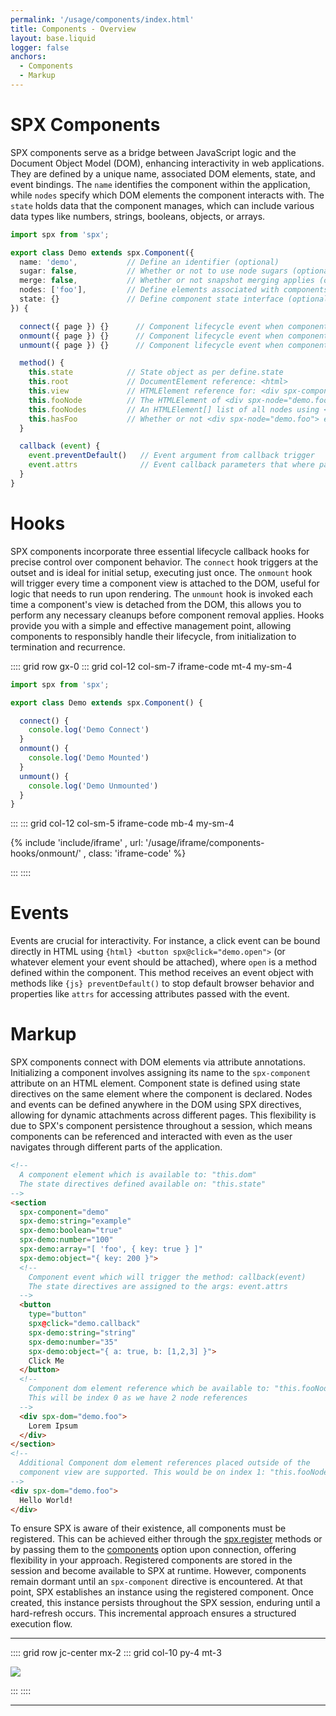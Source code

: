 ```yaml
---
permalink: '/usage/components/index.html'
title: Components - Overview
layout: base.liquid
logger: false
anchors:
  - Components
  - Markup
---
```


# SPX Components

SPX components serve as a bridge between JavaScript logic and the Document Object Model (DOM), enhancing interactivity in web applications. They are defined by a unique name, associated DOM elements, state, and event bindings. The `name` identifies the component within the application, while `nodes` specify which DOM elements the component interacts with. The `state` holds data that the component manages, which can include various data types like numbers, strings, booleans, objects, or arrays.

<!-- prettier-ignore -->
```ts
import spx from 'spx';

export class Demo extends spx.Component({
  name: 'demo',           // Define an identifier (optional)
  sugar: false,           // Whether or not to use node sugars (optional)
  merge: false,           // Whether or not snapshot merging applies (optional)
  nodes: ['foo'],         // Define elements associated with components (optional)
  state: {}               // Define component state interface (optional)
}) {

  connect({ page }) {}      // Component lifecycle event when component connects
  onmount({ page }) {}      // Component lifecycle event when component rendered
  unmount({ page }) {}      // Component lifecycle event when component removed

  method() {
    this.state            // State object as per define.state
    this.root             // DocumentElement reference: <html>
    this.view             // HTMLElement reference for: <div spx-component="demo">
    this.fooNode          // The HTMLElement of <div spx-node="demo.foo"> in dom or undefined
    this.fooNodes         // An HTMLElement[] list of all nodes using <div spx-node="demo.foo">
    this.hasFoo           // Whether or not <div spx-node="demo.foo"> exists in dom
  }

  callback (event) {
    event.preventDefault()   // Event argument from callback trigger
    event.attrs              // Event callback parameters that where passed
  }
}
```

# Hooks

SPX components incorporate three essential lifecycle callback hooks for precise control over component behavior. The `connect` hook triggers at the outset and is ideal for initial setup, executing just once. The `onmount` hook will trigger every time a component view is attached to the DOM, useful for logic that needs to run upon rendering. The `unmount` hook is invoked each time a component's view is detached from the DOM, this allows you to perform any necessary cleanups before component removal applies. Hooks provide you with a simple and effective management point, allowing components to responsibly handle their lifecycle, from initialization to termination and recurrence.

:::: grid row gx-0
::: grid col-12 col-sm-7 iframe-code mt-4 my-sm-4

<!-- prettier-ignore -->
```ts
import spx from 'spx';

export class Demo extends spx.Component() {

  connect() {
    console.log('Demo Connect')
  }
  onmount() {
    console.log('Demo Mounted')
  }
  unmount() {
    console.log('Demo Unmounted')
  }
}
```

:::
::: grid col-12 col-sm-5 iframe-code mb-4 my-sm-4

{% include 'include/iframe'
  , url: '/usage/iframe/components-hooks/onmount/'
  , class: 'iframe-code'
%}

:::
::::

# Events

Events are crucial for interactivity. For instance, a click event can be bound directly in HTML using `{html} <button spx@click="demo.open">` (or whatever element your event should be attached), where `open` is a method defined within the component. This method receives an event object with methods like `{js} preventDefault()` to stop default browser behavior and properties like `attrs` for accessing attributes passed with the event.

# Markup

SPX components connect with DOM elements via attribute annotations. Initializing a component involves assigning its name to the `spx-component` attribute on an HTML element. Component state is defined using state directives on the same element where the component is declared. Nodes and events can be defined anywhere in the DOM using SPX directives, allowing for dynamic attachments across different pages. This flexibility is due to SPX's component persistence throughout a session, which means components can be referenced and interacted with even as the user navigates through different parts of the application.

<!--prettier-ignore-->
```html
<!--
  A component element which is available to: "this.dom"
  The state directives defined available on: "this.state"
-->
<section
  spx-component="demo"
  spx-demo:string="example"
  spx-demo:boolean="true"
  spx-demo:number="100"
  spx-demo:array="[ 'foo', { key: true } ]"
  spx-demo:object="{ key: 200 }">
  <!--
    Component event which will trigger the method: callback(event)
    The state directives are assigned to the args: event.attrs
  -->
  <button
    type="button"
    spx@click="demo.callback"
    spx-demo:string="string"
    spx-demo:number="35"
    spx-demo:object="{ a: true, b: [1,2,3] }">
    Click Me
  </button>
  <!--
    Component dom element reference which be available to: "this.fooNode"
    This will be index 0 as we have 2 node references
  -->
  <div spx-dom="demo.foo">
    Lorem Ipsum
  </div>
</section>
<!--
  Additional Component dom element references placed outside of the
  component view are supported. This would be on index 1: "this.fooNodes[1]"
-->
<div spx-dom="demo.foo">
  Hello World!
</div>
```

To ensure SPX is aware of their existence, all components must be registered. This can be achieved either through the [spx.register](/api/register) methods or by passing them to the [components](/usage/options#components) option upon connection, offering flexibility in your approach. Registered components are stored in the session and become available to SPX at runtime. However, components remain dormant until an `spx-component` directive is encountered. At that point, SPX establishes an instance using the registered component. Once created, this instance persists throughout the SPX session, enduring until a hard-refresh occurs. This incremental approach ensures a structured execution flow.

---

:::: grid row jc-center mx-2
::: grid col-10 py-4 mt-3

<img src="/assets/flow.svg" class="w-100">

:::
::::

---
